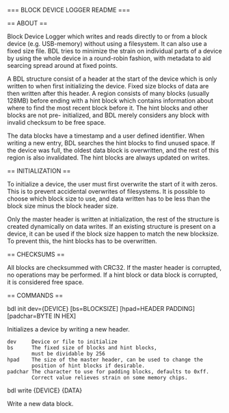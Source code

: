 === BLOCK DEVICE LOGGER README ===

== ABOUT ==

Block Device Logger which writes and reads directly to or from a
block device (e.g. USB-memory) without using a filesystem. It can
also use a fixed size file. BDL tries to minimize the strain on
individual parts of a device by using the whole device in a
round-robin fashion, with metadata to aid searcing spread around
at fixed points.

A BDL structure consist of a header at the start of the device
which is only written to when first initializing the device. Fixed
size blocks of data are then written after this header. A region
consists of many blocks (usually 128MB) before ending with a hint
block which contains information about where to find the most recent
block before it. The hint blocks and other blocks are not pre-
initialized, and BDL merely considers any block with invalid checksum
to be free space.

The data blocks have a timestamp and a user defined identifier. When
writing a new entry, BDL searches the hint blocks to find unused
space. If the device was full, the oldest data block is overwritten,
and the rest of this region is also invalidated. The hint blocks are
always updated on writes.

== INITIALIZATION ==

To initialize a device, the user must first overwrite the start of it
with zeros. This is to prevent accidental overwrites of filesystems.
It is possible to choose which block size to use, and data written
has to be less than the block size minus the block header size.

Only the master header is written at initialization, the rest of the
structure is created dynamically on data writes. If an existing
structure is present on a device, it can be used if the block size
happen to match the new blocksize. To prevent this, the hint blocks
has to be overwritten.

== CHECKSUMS ==

All blocks are checksummed with CRC32. If the master header is
corrupted, no operations may be performed. If a hint block or
data block is corrupted, it is considered free space.

== COMMANDS ==

bdl init dev={DEVICE} [bs=BLOCKSIZE] [hpad=HEADER PADDING] [padchar=BYTE IN HEX]

Initializes a device by writing a new header.

	dev		Device or file to initialize
	bs		The fixed size of blocks and hint blocks,
			must be dividable by 256
	hpad	The size of the master header, can be used to change the
			position of hint blocks if desirable.
	padchar	The character to use for padding blocks, defaults to 0xff.
			Correct value relieves strain on some memory chips.

bdl write {DEVICE} {DATA}

Write a new data block.
